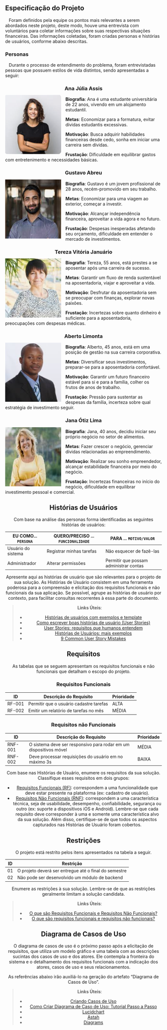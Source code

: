 ## <a name="especificacaoprojeto">Especificação do Projeto</a>

&nbsp;&nbsp; Foram definidos pela equipe os pontos mais relevantes a serem abordados neste projeto, deste modo, houve uma entrevista com voluntários para coletar informações sobre suas respectivas situações financeiras. Das informações coletadas, foram criadas personas e histórias de usuários, conforme abaixo descritas.  

### Personas 

&nbsp;&nbsp; Durante o processo de entendimento do problema, foram entrevistadas pessoas que possuem estilos de vida distintos, sendo apresentadas a seguir: 
**<h3 align="center" >Ana Júlia Assis</h3 >**

<img align="left" width="180px" height="190px" style="margin:-5px 1em 0 auto" src="img/Ana.png"> **Biografia**: 
Ana é uma estudante universitária de 22 anos, vivendo em um alojamento estudantil.
 

**Metas**: 
Economizar para a formatura, evitar dívidas estudantis excessivas.

 
**Motivação**:
Busca adquirir habilidades financeiras desde cedo, sonha em iniciar uma carreira sem dívidas.


**Frustação**:
Dificuldade em equilibrar gastos com entretenimento e necessidades básicas.

**<h3 align="center" >Gustavo Abreu</h3 >**

<img align="left" width="180px" height="190px" style="margin:-5px 1em 0 auto" src="img/Gustavo.png"> **Biografia**: 
Gustavo é um jovem profissional de 28 anos, recém-promovido em seu trabalho.


**Metas**: 
Economizar para uma viagem ao exterior, começar a investir.

 
**Motivação**:
Alcançar independência financeira, aproveitar a vida agora e no futuro.


**Frustação**:
Despesas inesperadas afetando seu orçamento, dificuldade em entender o mercado de investimentos.

**<h3 align="center" >Tereza Vitória Januário</h3 >**

<img align="left" width="180px" height="190px" style="margin:-5px 1em 0 auto" src="img/Tereza.png"> **Biografia**: 
Tereza, 55 anos, está prestes a se aposentar após uma carreira de sucesso.


**Metas**: 
Garantir um fluxo de renda sustentável na aposentadoria, viajar e aproveitar a vida.

 
**Motivação**:
Desfrutar da aposentadoria sem se preocupar com finanças, explorar novas paixões.


**Frustação**:
Incertezas sobre quanto dinheiro é suficiente para a aposentadoria, preocupações com despesas médicas.

**<h3 align="center" >Aberto Limonta</h3 >**

<img align="left" width="180px" height="190px" style="margin:-5px 1em 0 auto" src="img/Alberto.png"> **Biografia**: 
Alberto, 45 anos, está em uma posição de gestão na sua carreira corporativa.


**Metas**: 
Diversificar seus investimentos, preparar-se para a aposentadoria confortável.

 
**Motivação**:
Garantir um futuro financeiro estável para si e para a família, colher os frutos de anos de trabalho.


**Frustação**:
Pressão para sustentar as despesas da família, incerteza sobre qual estratégia de investimento seguir.

**<h3 align="center" >Jana Ótiz Lima</h3 >**

<img align="left" width="180px" height="190px" style="margin:-5px 1em 0 auto" src="img/Jana.png"> **Biografia**: 
Jana, 40 anos, decidiu iniciar seu próprio negócio no setor de alimentos.


**Metas**: 
Fazer crescer o negócio, gerenciar dívidas relacionadas ao empreendimento.
 
**Motivação**:
Realizar seu sonho empreendedor, alcançar estabilidade financeira por meio do negócio.


**Frustação**:
Incertezas financeiras no início do negócio, dificuldade em equilibrar investimento pessoal e comercial.
</br>

<div align="center">
	
## Histórias de Usuários

Com base na análise das personas forma identificadas as seguintes histórias de usuários:

|EU COMO... `PERSONA`| QUERO/PRECISO ... `FUNCIONALIDADE` |PARA ... `MOTIVO/VALOR`                 |
|--------------------|------------------------------------|----------------------------------------|
|Usuário do sistema  | Registrar minhas tarefas           | Não esquecer de fazê-las               |
|Administrador       | Alterar permissões                 | Permitir que possam administrar contas |

Apresente aqui as histórias de usuário que são relevantes para o projeto de sua solução. As Histórias de Usuário consistem em uma ferramenta poderosa para a compreensão e elicitação dos requisitos funcionais e não funcionais da sua aplicação. Se possível, agrupe as histórias de usuário por contexto, para facilitar consultas recorrentes à essa parte do documento.

> **Links Úteis**:
> - [Histórias de usuários com exemplos e template](https://www.atlassian.com/br/agile/project-management/user-stories)
> - [Como escrever boas histórias de usuário (User Stories)](https://medium.com/vertice/como-escrever-boas-users-stories-hist%C3%B3rias-de-usu%C3%A1rios-b29c75043fac)
> - [User Stories: requisitos que humanos entendem](https://www.luiztools.com.br/post/user-stories-descricao-de-requisitos-que-humanos-entendem/)
> - [Histórias de Usuários: mais exemplos](https://www.reqview.com/doc/user-stories-example.html)
> - [9 Common User Story Mistakes](https://airfocus.com/blog/user-story-mistakes/)

## Requisitos

As tabelas que se seguem apresentam os requisitos funcionais e não funcionais que detalham o escopo do projeto.

### Requisitos Funcionais

|ID    | Descrição do Requisito  | Prioridade |
|------|-----------------------------------------|----|
|RF-001| Permitir que o usuário cadastre tarefas | ALTA | 
|RF-002| Emitir um relatório de tarefas no mês   | MÉDIA |

### Requisitos não Funcionais

|ID     | Descrição do Requisito  |Prioridade |
|-------|-------------------------|----|
|RNF-001| O sistema deve ser responsivo para rodar em um dispositivos móvel | MÉDIA | 
|RNF-002| Deve processar requisições do usuário em no máximo 3s |  BAIXA | 

Com base nas Histórias de Usuário, enumere os requisitos da sua solução. Classifique esses requisitos em dois grupos:

- [Requisitos Funcionais
 (RF)](https://pt.wikipedia.org/wiki/Requisito_funcional):
 correspondem a uma funcionalidade que deve estar presente na
  plataforma (ex: cadastro de usuário).
- [Requisitos Não Funcionais
  (RNF)](https://pt.wikipedia.org/wiki/Requisito_n%C3%A3o_funcional):
  correspondem a uma característica técnica, seja de usabilidade,
  desempenho, confiabilidade, segurança ou outro (ex: suporte a
  dispositivos iOS e Android).
Lembre-se que cada requisito deve corresponder à uma e somente uma
característica alvo da sua solução. Além disso, certifique-se de que
todos os aspectos capturados nas Histórias de Usuário foram cobertos.

## Restrições

O projeto está restrito pelos itens apresentados na tabela a seguir.

|ID| Restrição                                             |
|--|-------------------------------------------------------|
|01| O projeto deverá ser entregue até o final do semestre |
|02| Não pode ser desenvolvido um módulo de backend        |


Enumere as restrições à sua solução. Lembre-se de que as restrições geralmente limitam a solução candidata.

> **Links Úteis**:
> - [O que são Requisitos Funcionais e Requisitos Não Funcionais?](https://codificar.com.br/requisitos-funcionais-nao-funcionais/)
> - [O que são requisitos funcionais e requisitos não funcionais?](https://analisederequisitos.com.br/requisitos-funcionais-e-requisitos-nao-funcionais-o-que-sao/)

## Diagrama de Casos de Uso

O diagrama de casos de uso é o próximo passo após a elicitação de requisitos, que utiliza um modelo gráfico e uma tabela com as descrições sucintas dos casos de uso e dos atores. Ele contempla a fronteira do sistema e o detalhamento dos requisitos funcionais com a indicação dos atores, casos de uso e seus relacionamentos. 

As referências abaixo irão auxiliá-lo na geração do artefato “Diagrama de Casos de Uso”.

> **Links Úteis**:
> - [Criando Casos de Uso](https://www.ibm.com/docs/pt-br/elm/6.0?topic=requirements-creating-use-cases)
> - [Como Criar Diagrama de Caso de Uso: Tutorial Passo a Passo](https://gitmind.com/pt/fazer-diagrama-de-caso-uso.html/)
> - [Lucidchart](https://www.lucidchart.com/)
> - [Astah](https://astah.net/)
> - [Diagrams](https://app.diagrams.net/)
